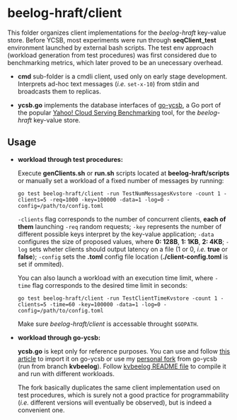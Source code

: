 # beelog-hraft/client
This folder organizes client implementations for the *beelog-hraft* key-value store. Before YCSB, most experiments were run through **seqClient_test** environment launched by external bash scripts. The test env approach (workload generation from test procedures) was first considered due to benchmarking metrics, which later proved to be an unecessary overhead.

* **cmd** sub-folder is a cmdli client, used only on early stage development. Interprets ad-hoc text messages (*i.e.* ```set-x-10```) from stdin and broadcasts them to replicas.

* **ycsb.go** implements the database interfaces of [go-ycsb](https://github.com/pingcap/go-ycsb), a Go port of the popular [Yahoo! Cloud Serving Benchmarking](https://github.com/brianfrankcooper/YCSB) tool, for the *beelog-hraft* key-value store.

## Usage
* **workload through test procedures:**

	Execute **genClients.sh** or **run.sh** scripts located at **beelog-hraft/scripts** or manually set a workload of a fixed number of messages by running:
	```
	go test beelog-hraft/client -run TestNumMessagesKvstore -count 1 -clients=5 -req=1000 -key=100000 -data=1 -log=0 -config=/path/to/config.toml
	```
	```-clients``` flag corresponds to the number of concurrent clients, **each of them** launching ```-req``` random requests; ```-key``` represents the number of different possible keys interpret by the key-value application; ```-data``` configures the size of proposed values, where **0: 128B**, **1: 1KB**, **2: 4KB**; ```-log``` sets wheter clients should output latency on a file (1 or 0, *i.e.* **true** or **false**); ```-config``` sets the **.toml** config file location (**./client-config.toml** is set if ommited).

	You can also launch a workload with an execution time limit, where ```-time``` flag corresponds to the desired time limit in seconds:
	```
	go test beelog-hraft/client -run TestClientTimeKvstore -count 1 -clients=5 -time=60 -key=100000 -data=1 -log=0 -config=/path/to/config.toml
	```
	Make sure *beelog-hraft/client* is accessable throught ```$GOPATH```.

* **workload through go-ycsb:**

	**ycsb.go** is kept only for reference purposes. You can use and follow [this article](https://medium.com/@siddontang/use-go-ycsb-to-benchmark-different-databases-8850f6edb3a7) to import it on go-ycsb or use my [personal fork](https://github.com/Lz-Gustavo/go-ycsb/tree/kvbeelog) from go-ycsb (run from branch **kvbeelog**). Follow [kvbeelog README file](https://github.com/Lz-Gustavo/go-ycsb/blob/kvbeelog/db/kvbeelog/README.md) to compile it and run with different workloads.
	
	The fork basically duplicates the same client implementation used on test procedures, which is surely not a good practice for programmability (*i.e.* different versions will eventually be observed), but is indeed a convenient one.
